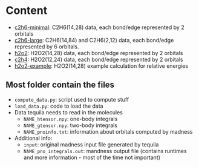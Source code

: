# Content

- [c2h6-minimal](c2h2-minimal): C2H6(14,28) data, each bond/edge represented by 2 orbitals
- [c2h6-large](c2h2-large): C2H6(14,84) and C2H6(2,12) data, each bond/edge represented by 6 orbitals.
- [h2o2](h2o2): H2O2(14,28) data, each bond/edge represented by 2 orbitals
- [c2h4](c2h4): H2O2(12,24) data, each bond/edge represented by 2 orbitals
- [h2o2-example](h2o2-example): H2O2(14,28) example calculation for relative energies

## Most folder contain the files
- `compute_data.py`: script used to compute stuff
- `load_data.py`: code to load the data
- Data tequila needs to read in the molecules
  - `NAME_htensor.npy`: one-body integrals 
  - `NAME_gtensor.npy`: two-body integrals 
  - `NAME_pnoinfo.txt`: information about orbitals computed by madness
- Additional info:
  - `input`: original madness input file generated by tequila
  - `NAME_pno_integrals.out`: mandness output file (contains runtimes and more information - most of the time not important) 
